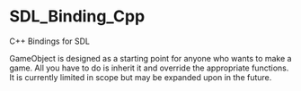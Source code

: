 # SDL_Binding_Cpp
C++ Bindings for SDL

GameObject is designed as a starting point for anyone who wants to make a game. All you have to do is inherit it and override the appropriate functions. It is currently limited in scope but may be expanded upon in the future.
